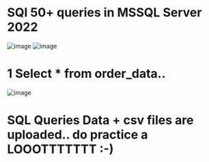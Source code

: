 # SQl 50+ queries  in MSSQL Server 2022 
![image](https://github.com/user-attachments/assets/cc046c0d-04cf-4520-a342-79081024565d)
![image](https://github.com/user-attachments/assets/af3560b9-5d4d-4a3d-9c6e-66e5bff74148)
# 1 Select * from order_data..
![image](https://github.com/user-attachments/assets/02434c8d-5911-451a-b717-12d3167e0878)

# SQL Queries Data + csv files  are uploaded.. do practice a LOOOTTTTTTT :-)


